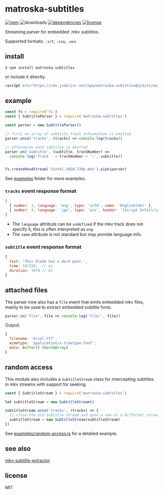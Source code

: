 # matroska-subtitles

[![npm](https://img.shields.io/npm/v/matroska-subtitles.svg)](https://npm.im/matroska-subtitles)
![downloads](https://img.shields.io/npm/dt/matroska-subtitles.svg)
[![dependencies](https://david-dm.org/mathiasvr/matroska-subtitles.svg)](https://david-dm.org/mathiasvr/matroska-subtitles)
[![license](https://img.shields.io/:license-MIT-blue.svg)](https://mvr.mit-license.org)

Streaming parser for embedded .mkv subtitles.

Supported formats: `.srt`, `.ssa`, `.ass`.

## install

```shell
$ npm install matroska-subtitles
```

or include it directly:
```html
<script src="https://cdn.jsdelivr.net/npm/matroska-subtitles@3/dist/matroska-subtitles.min.js"></script>
```

## example

```js
const fs = require('fs')
const { SubtitleParser } = require('matroska-subtitles')

const parser = new SubtitleParser()

// first an array of subtitle track information is emitted
parser.once('tracks', (tracks) => console.log(tracks))

// afterwards each subtitle is emitted
parser.on('subtitle', (subtitle, trackNumber) =>
  console.log('Track ' + trackNumber + ':', subtitle))


fs.createReadStream('Sintel.2010.720p.mkv').pipe(parser)
```

See [examples](https://github.com/mathiasvr/matroska-subtitles/tree/master/examples) folder for more examples.

### `tracks` event response format

```js
[
  { number: 3, language: 'eng', type: 'utf8', name: 'English(US)' },
  { number: 4, language: 'jpn', type: 'ass', header: '[Script Info]\r\n...' }
]
```

- The `language` attribute can be `undefined` if the mkv track does not specify it, this is often interpreted as `eng`.
- The `name` attribute is not standard but may provide language info.

### `subtitle` event response format

```js
{
  text: 'This blade has a dark past.',
  time: 107250,  // ms
  duration: 1970 // ms
}
```

## attached files
The parser now also has a `file` event that emits embedded mkv files, mainly to be used to extract embedded subtitle fonts.

```js
parser.on('file', file => console.log('file:', file))
```
Output:
```js
{
  filename: 'Arial.ttf',
  mimetype: 'application/x-truetype-font',
  data: Buffer() [Uint8Array]
}
```

## random access
This module also includes a `SubtitleStream` class for intercepting subtitles
in mkv streams with support for seeking.

```js
const { SubtitleStream } = require('matroska-subtitles')

let subtitleStream = new SubtitleStream()

subtitleStream.once('tracks', (tracks) => {
  // close the old subtitle stream and open a new at a different stream offset
  subtitleStream = new SubtitleStream(subtitleStream)
})
```

See [examples/random-access.js](examples/random-access.js) for a detailed example.

## see also 

[mkv-subtitle-extractor](https://npm.im/mkv-subtitle-extractor)

## license

MIT
